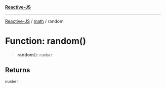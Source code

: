 [**Reactive-JS**](../../README.md)

***

[Reactive-JS](../../README.md) / [math](../README.md) / random

# Function: random()

> **random**(): `number`

## Returns

`number`
